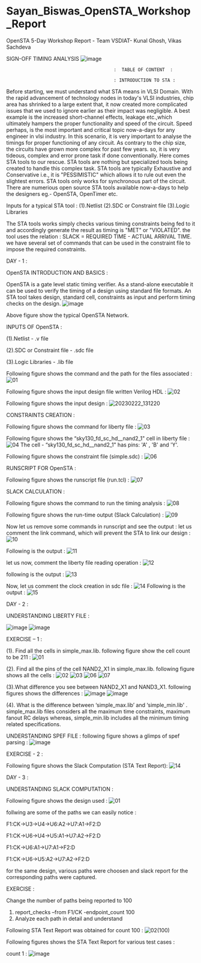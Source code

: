 # Sayan_Biswas_OpenSTA_Workshop_Report
OpenSTA 5-Day Workshop Report - Team VSDIAT- Kunal Ghosh, Vikas Sachdeva

SIGN-OFF TIMING ANALYSIS
![image](https://user-images.githubusercontent.com/125567197/220543510-934adf86-52b7-441a-b6bc-d2eba1dd7d2f.png)

                                            :  TABLE OF CONTENT  :

                                            : INTRODUCTION TO STA :
  Before starting, we must understand what STA means in VLSI Domain. With the rapid advancement of technology nodes in today's VLSI industries, chip area has shrinked 
to a large extent that, it now created more complicated issues that we used to ignore earlier as their impact was negligible. A best example is the increased short-channel effects, leakage etc.,which ultimately hampers the proper functionality and speed of the circuit. Speed perhaps, is the most important and critical topic now-a-days for any engineer in vlsi industry.
  In this scenario, it is very important to analyse the timings for proper functioning of any circuit. As contrary to the chip size, the circuits have grown more complex for past few years. so, it is very tideous, complex and error prone task if done conventionally. Here comes STA tools to our rescue. STA tools are nothing but specialized tools being created to handle this complex task. STA tools are typically Exhaustive and Conservative i.e., it is "PESSIMISTIC" which allows it to rule out even the slightest errors. STA tools only works for synchronous part of the circuit. There are numerious open source STA tools available now-a-days to help the designers eg.- OpenSTA, OpenTimer etc.
  
  Inputs for a typical STA tool :
  (1).Netlist
  (2).SDC or Constraint file
  (3).Logic Libraries
  
  The STA tools works simply checks various timing constraints being fed to it and accordingly generate the result as timing is "MET" or "VIOLATED". the tool uses the relation : SLACK = REQUIRED TIME - ACTUAL ARRIVAL TIME. we have several set of commands that can be used in the constraint file to impose the required constraints.


DAY - 1 :

OpenSTA INTRODUCTION AND BASICS :

OpenSTA is a gate level static timing verifier. As a stand-alone executable it can be used to verify the timing of a design using standard file formats. An STA tool takes design, standard cell, constraints as input and perform timing checks on the design.
![image](https://user-images.githubusercontent.com/125567197/220551822-db087d61-78cc-407e-8fe4-97856dc0ec3c.png)

Above figure show the typical OpenSTA Network.

INPUTS OF OpenSTA :

(1).Netlist - .v file

(2).SDC or Constraint file - .sdc file

(3).Logic Libraries - .lib file

Following figure shows the command and the path for the files associated :
![01](https://user-images.githubusercontent.com/125567197/220553934-37ccf7da-03d4-42fc-ba00-c2020fe2cb15.png)

Following figure shows the input design file written Verilog HDL :
![02](https://user-images.githubusercontent.com/125567197/220554348-ff97551d-e22c-4736-ae85-c499ae828312.png)

Following figure shows the input design :
![20230222_131220](https://user-images.githubusercontent.com/125567197/220555565-41aae663-3227-4320-abda-2fbc9331e084.jpg)

CONSTRAINTS CREATION :

Following figure shows the command for liberty file :
![03](https://user-images.githubusercontent.com/125567197/220555335-af05f447-ead5-4b61-9cea-bb2c3ba42139.png)

Following figure shows the “sky130_fd_sc_hd__nand2_1" cell in liberty file :
![04](https://user-images.githubusercontent.com/125567197/220563517-70ad04c3-e74c-4698-aa83-be7c2c77cb05.png)
The cell - “sky130_fd_sc_hd__nand2_1" has pins: 'A' , 'B' and 'Y'.

Following figure shows the constraint file (simple.sdc) :
![06](https://user-images.githubusercontent.com/125567197/220564391-86b894e3-e485-4d79-9cde-03fa5d819213.png)

RUNSCRIPT FOR OpenSTA :

Following figure shows the runscript file (run.tcl) :
![07](https://user-images.githubusercontent.com/125567197/220564620-6d731ec5-bf65-450c-b8d6-f274e56adaa1.png)

SLACK CALCULATION :

Following figure shows the command to run the timing analysis :
![08](https://user-images.githubusercontent.com/125567197/220564947-7f9d438a-b01c-4c74-acba-a33b4aebadce.png)

Following figure shows the run-time output (Slack Calculation) :
![09](https://user-images.githubusercontent.com/125567197/220565328-499acc03-ff37-47ef-95ac-e4c4c27157d5.png)

Now let us remove some commands in runscript and see the output :
let us comment the link command, which will prevent the STA to link our design :
![10](https://user-images.githubusercontent.com/125567197/220566626-6df14eba-1f2e-46cb-aef2-5541624e08b6.png)

Following is the output :
![11](https://user-images.githubusercontent.com/125567197/220566942-106f66cb-4929-4d4c-aace-a5d2f2a2fe58.png)

let us now, comment the liberty file reading operation :
![12](https://user-images.githubusercontent.com/125567197/220567115-ba4e4f6d-8fda-4bae-97c9-84f441ff2bd2.png)

following is the output :
![13](https://user-images.githubusercontent.com/125567197/220567323-2e492b69-28e8-48e4-852d-66107c931a24.png)

Now, let us comment the clock creation in sdc file :
![14](https://user-images.githubusercontent.com/125567197/220567567-eb0b1664-40e3-487c-9c0c-023184a54996.png)
 Following is the output :
![15](https://user-images.githubusercontent.com/125567197/220567842-5dbb6069-29aa-4c4c-941e-a8e88fe23d91.png)


DAY - 2 :

UNDERSTANDING LIBERTY FILE :

![image](https://user-images.githubusercontent.com/125567197/220569160-7fd15eee-5530-4269-924c-22d81e2c1f62.png)
![image](https://user-images.githubusercontent.com/125567197/220569340-cc31174d-bc79-4638-9a3c-d5d603cbe85a.png)

EXERCISE – 1 :

(1). Find all the cells in simple_max.lib.
following figure show the cell count to be 211 :
![01](https://user-images.githubusercontent.com/125567197/220569834-84e2425c-b9de-4393-acf4-367d265874e3.png)

(2). Find all the pins of the cell NAND2_X1 in simple_max.lib.
following figure shows all the cells :
![02](https://user-images.githubusercontent.com/125567197/220571155-af45221c-539d-4d16-8dcd-a7f74c74411b.png)
![03](https://user-images.githubusercontent.com/125567197/220571208-fe7364d3-1d3a-4330-8142-e54108b6b245.png)
![06](https://user-images.githubusercontent.com/125567197/220571255-9242238d-085a-4f43-9e5c-bb7f4034db63.png)
![07](https://user-images.githubusercontent.com/125567197/220571280-bed4e3a9-8173-4813-94db-673b260965fd.png)

(3).What difference you see between NAND2_X1 and NAND3_X1.
following figures shows the differences :
![image](https://user-images.githubusercontent.com/125567197/220572799-a0b8963d-9da1-4b8e-b20b-453197d160d8.png)
![image](https://user-images.githubusercontent.com/125567197/220573167-07bd96a6-2f8a-465a-829a-f7073b6fccb1.png)

(4). What is the difference between ‘simple_max.lib’ and ‘simple_min.lib' .
simple_max.lib files considers all the maximum time constraints, maximum fanout RC delays whereas, simple_min.lib includes all the minimum timing related specifications.

UNDERSTANDING SPEF FILE :
following figure shows a glimps of spef parsing :
![image](https://user-images.githubusercontent.com/125567197/220575295-a77469c0-6271-4e5b-b768-20304626db07.png)

EXERCISE - 2 :

Following figure shows the Slack Computation (STA Text Report):
![14](https://user-images.githubusercontent.com/125567197/220575875-b5543ed4-05cc-462f-9084-50c308bfacbe.png)

DAY - 3 :

UNDERSTANDING SLACK COMPUTATION :

Following figure shows the design used :
![01](https://user-images.githubusercontent.com/125567197/220577468-842fec87-6848-4787-bcae-d8f88c909409.png)

follwing are some of the paths we can easily notice :

F1:CK→U3→U4→U6:A2→U7:A1→F2:D

F1:CK→U6→U4→U5:A1→U7:A2→F2:D

F1:CK→U6:A1→U7:A1→F2:D

F1:CK→U6→U5:A2→U7:A2→F2:D

for the same design, various paths were choosen and slack report for the corresponding paths were captured.

EXERCISE :

Change the number of paths being reported to 100
1. report_checks –from F1/CK -endpoint_count 100
2. Analyze each path in detail and understand

Following STA Text Report was obtained for count 100 :
![02(100)](https://user-images.githubusercontent.com/125567197/220578733-9e5441d4-158d-446a-95ca-fd8da0f5a5b9.png)

Following figures shows the STA Text Report for various test cases :

count 1 :
![image](https://user-images.githubusercontent.com/125567197/220582115-f3e91481-acc7-4234-b53b-f799eca37e41.png)
